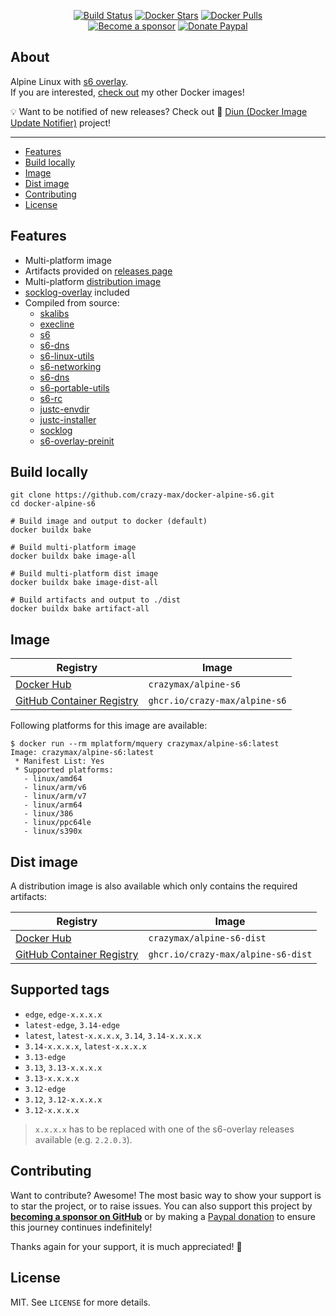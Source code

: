 <p align="center">
  <a href="https://github.com/crazy-max/docker-alpine-s6/actions?workflow=build"><img src="https://img.shields.io/github/workflow/status/crazy-max/docker-alpine-s6/build?label=build&logo=github&style=flat-square" alt="Build Status"></a>
  <a href="https://hub.docker.com/r/crazymax/alpine-s6/"><img src="https://img.shields.io/docker/stars/crazymax/alpine-s6.svg?style=flat-square&logo=docker" alt="Docker Stars"></a>
  <a href="https://hub.docker.com/r/crazymax/alpine-s6/"><img src="https://img.shields.io/docker/pulls/crazymax/alpine-s6.svg?style=flat-square&logo=docker" alt="Docker Pulls"></a>
  <br /><a href="https://github.com/sponsors/crazy-max"><img src="https://img.shields.io/badge/sponsor-crazy--max-181717.svg?logo=github&style=flat-square" alt="Become a sponsor"></a>
  <a href="https://www.paypal.me/crazyws"><img src="https://img.shields.io/badge/donate-paypal-00457c.svg?logo=paypal&style=flat-square" alt="Donate Paypal"></a>
</p>

## About

Alpine Linux with [s6 overlay](https://github.com/just-containers/s6-overlay/).<br />
If you are interested, [check out](https://hub.docker.com/r/crazymax/) my other Docker images!

💡 Want to be notified of new releases? Check out 🔔 [Diun (Docker Image Update Notifier)](https://github.com/crazy-max/diun) project!

___

* [Features](#features)
* [Build locally](#build-locally)
* [Image](#image)
* [Dist image](#dist-image)
* [Contributing](#contributing)
* [License](#license)

## Features

* Multi-platform image
* Artifacts provided on [releases page](https://github.com/crazy-max/docker-alpine-s6/releases)
* Multi-platform [distribution image](#dist-image)
* [socklog-overlay](https://github.com/just-containers/socklog-overlay) included
* Compiled from source:
  * [skalibs](https://github.com/skarnet/skalibs)
  * [execline](https://github.com/skarnet/execline)
  * [s6](https://github.com/skarnet/s6)
  * [s6-dns](https://github.com/skarnet/s6-dns)
  * [s6-linux-utils](https://github.com/skarnet/s6-linux-utils)
  * [s6-networking](https://github.com/skarnet/s6-networking)
  * [s6-dns](https://github.com/skarnet/s6-dns)
  * [s6-portable-utils](https://github.com/skarnet/s6-portable-utils)
  * [s6-rc](https://github.com/skarnet/s6-rc)
  * [justc-envdir](https://github.com/just-containers/justc-envdir)
  * [justc-installer](https://github.com/just-containers/justc-installer)
  * [socklog](https://github.com/just-containers/socklog)
  * [s6-overlay-preinit](https://github.com/just-containers/s6-overlay-preinit)

## Build locally

```shell
git clone https://github.com/crazy-max/docker-alpine-s6.git
cd docker-alpine-s6

# Build image and output to docker (default)
docker buildx bake

# Build multi-platform image
docker buildx bake image-all

# Build multi-platform dist image
docker buildx bake image-dist-all

# Build artifacts and output to ./dist
docker buildx bake artifact-all
```

## Image

| Registry                                                                                         | Image                           |
|--------------------------------------------------------------------------------------------------|---------------------------------|
| [Docker Hub](https://hub.docker.com/r/crazymax/alpine-s6/)                                            | `crazymax/alpine-s6`                 |
| [GitHub Container Registry](https://github.com/users/crazy-max/packages/container/package/alpine-s6)  | `ghcr.io/crazy-max/alpine-s6`        |

Following platforms for this image are available:

```
$ docker run --rm mplatform/mquery crazymax/alpine-s6:latest
Image: crazymax/alpine-s6:latest
 * Manifest List: Yes
 * Supported platforms:
   - linux/amd64
   - linux/arm/v6
   - linux/arm/v7
   - linux/arm64
   - linux/386
   - linux/ppc64le
   - linux/s390x
```

## Dist image

A distribution image is also available which only contains the required artifacts:

| Registry                                                                                         | Image                           |
|--------------------------------------------------------------------------------------------------|---------------------------------|
| [Docker Hub](https://hub.docker.com/r/crazymax/alpine-s6-dist/)                                            | `crazymax/alpine-s6-dist`                 |
| [GitHub Container Registry](https://github.com/users/crazy-max/packages/container/package/alpine-s6-dist)  | `ghcr.io/crazy-max/alpine-s6-dist`        |

## Supported tags

* `edge`, `edge-x.x.x.x`
* `latest-edge`, `3.14-edge`
* `latest`, `latest-x.x.x.x`, `3.14`, `3.14-x.x.x.x`
* `3.14-x.x.x.x`, `latest-x.x.x.x`
* `3.13-edge`
* `3.13`, `3.13-x.x.x.x`
* `3.13-x.x.x.x`
* `3.12-edge`
* `3.12`, `3.12-x.x.x.x`
* `3.12-x.x.x.x`

> `x.x.x.x` has to be replaced with one of the s6-overlay releases available (e.g. `2.2.0.3`).

## Contributing

Want to contribute? Awesome! The most basic way to show your support is to star the project, or to raise issues. You
can also support this project by [**becoming a sponsor on GitHub**](https://github.com/sponsors/crazy-max) or by making
a [Paypal donation](https://www.paypal.me/crazyws) to ensure this journey continues indefinitely!

Thanks again for your support, it is much appreciated! :pray:

## License

MIT. See `LICENSE` for more details.
